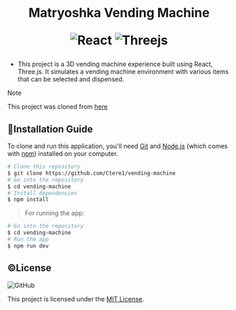 <h1 align="center">
  <br>
  
   Matryoshka Vending Machine

   ![React](https://img.shields.io/badge/react-%2320232a.svg?style=for-the-badge&logo=react&logoColor=%2361DAFB)
   ![Threejs](https://img.shields.io/badge/threejs-black?style=for-the-badge&logo=three.js&logoColor=white)
</h1>

- This project is a 3D vending machine experience built using React, Three.js. It simulates a vending machine environment with various items that can be selected and dispensed. 

> [!Note]  
   This project was cloned from [here](https://gitlab.com/tchandelle/threejs-vending-machine)

## 💾Installation Guide
To clone and run this application, you'll need [Git](https://git-scm.com) and [Node.js](https://nodejs.org/en/download/) (which comes with [npm](http://npmjs.com))    installed on your computer. 
 
 ```bash
 # Clone this repository
 $ git clone https://github.com/Ctere1/vending-machine
 # Go into the repository
 $ cd vending-machine
 # Install dependencies
 $ npm install
 ```

 > For running the app:
 ```bash
 # Go into the repository
 $ cd vending-machine
 # Run the app
 $ npm run dev
 ```

## ©License
![GitHub](https://img.shields.io/github/license/Ctere1/vending-machine)

This project is licensed under the [MIT License](LICENSE).

